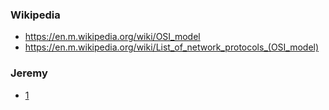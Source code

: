 ### Wikipedia
- https://en.m.wikipedia.org/wiki/OSI_model
- https://en.m.wikipedia.org/wiki/List_of_network_protocols_(OSI_model)

### Jeremy
- [1](https://www.youtube.com/watch?v=t-ai8JzhHuY)
